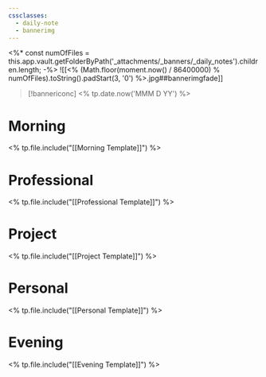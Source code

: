 ```yaml
---
cssclasses:
  - daily-note
  - bannerimg
---
```

<%*
const numOfFiles = this.app.vault.getFolderByPath('_attachments/_banners/_daily_notes').children.length;
-%>
![[<% (Math.floor(moment.now() / 86400000) % numOfFiles).toString().padStart(3, '0') %>.jpg##bannerimgfade]]
> [!bannericonc]
> <% tp.date.now('MMM D YY') %>
# Morning
<% tp.file.include("[[Morning Template]]") %>
# Professional
<% tp.file.include("[[Professional Template]]") %>
# Project
<% tp.file.include("[[Project Template]]") %>
# Personal
<% tp.file.include("[[Personal Template]]") %>
# Evening
<% tp.file.include("[[Evening Template]]") %>